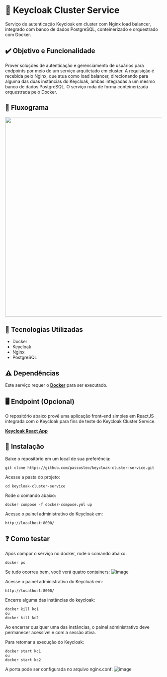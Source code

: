 # 🔑 Keycloak Cluster Service

Serviço de autenticação Keycloak em cluster com Nginx load balancer, integrado com banco de dados PostgreSQL, conteinerizado e orquestrado com Docker.


## ✔️ Objetivo e Funcionalidade

Prover soluções de autenticação e gerenciamento de usuários para endpoints por meio de um serviço arquitetado em cluster. A requisição é recebida pelo Nginx, que atua como load balancer, direcionando para alguma das duas instâncias do Keycloak, ambas integradas a um mesmo banco de dados PostgreSQL. O serviço roda de forma conteinerizada orquestrada pelo Docker.

## 🔁 Fluxograma

<img  width="640" src="https://user-images.githubusercontent.com/90735184/158608991-10152f05-e6af-4f9e-b3d8-7e485b406908.png">


## 🚀 Tecnologias Utilizadas

* Docker
* Keycloak
* Nginx
* PostgreSQL

## ⚠️ Dependências

Este serviço requer o **[Docker](https://www.docker.com/)** para ser executado.


## 🖥️ Endpoint (Opcional)

O repositório abaixo provê uma aplicação front-end simples em ReactJS integrada com o Keycloak para fins de teste do Keycloak Cluster Service. 

**[Keycloak React App](https://github.com/passosleo/keycloak-react-app)**


## 🐳 Instalação

Baixe o repositório em um local de sua preferência:
```
git clone https://github.com/passosleo/keycloak-cluster-service.git
```

Acesse a pasta do projeto:
```
cd keycloak-cluster-service
```

Rode o comando abaixo:
```
docker compose -f docker-compose.yml up
```

Acesse o painel administrativo do Keycloak em:
```
http://localhost:8000/
```


## ❓ Como testar

Após compor o serviço no docker, rode o comando abaixo:
```
docker ps
```

Se tudo ocorreu bem, você verá quatro containers:
![image](https://user-images.githubusercontent.com/90735184/158614179-a80121f0-b36d-443f-87a3-a0e5256bcf3a.png)

Acesse o painel administrativo do Keycloak em:
```
http://localhost:8000/
```

Encerre alguma das instâncias do keycloak:
```
docker kill kc1 
ou
docker kill kc2
```

Ao encerrar qualquer uma das instâncias, o painel administrativo deve permanecer acessível e com a sessão ativa.

Para retomar a execução do Keycloak:
```
docker start kc1
ou
docker start kc2
```

A porta pode ser configurada no arquivo nginx.conf:
![image](https://user-images.githubusercontent.com/90735184/158615263-5e016e92-6639-4c61-936c-eb0aad07d809.png)
